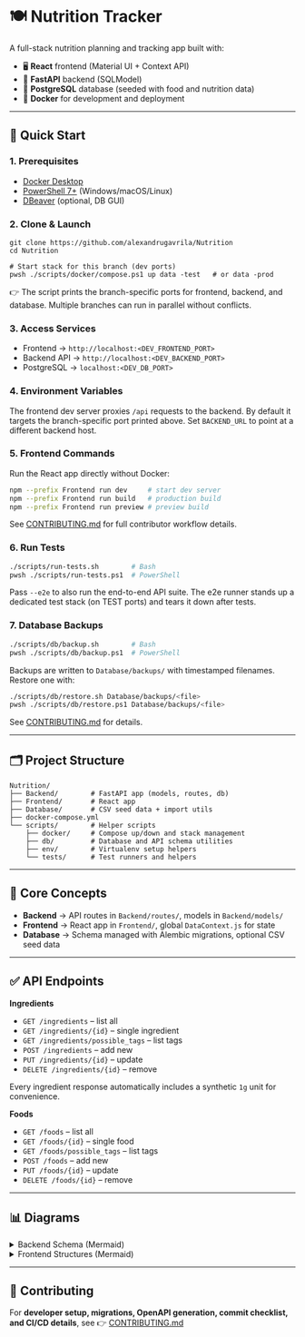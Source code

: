 # 🍽️ Nutrition Tracker

A full-stack nutrition planning and tracking app built with:

- 🖥️ **React** frontend (Material UI + Context API)
- 🐍 **FastAPI** backend (SQLModel)
- 🐘 **PostgreSQL** database (seeded with food and nutrition data)
- 🐳 **Docker** for development and deployment

---

## 🚀 Quick Start

### 1. Prerequisites

- [Docker Desktop](https://www.docker.com/products/docker-desktop)
- [PowerShell 7+](https://learn.microsoft.com/powershell/) (Windows/macOS/Linux)
- [DBeaver](https://dbeaver.io/download/) (optional, DB GUI)

### 2. Clone & Launch

```pwsh
git clone https://github.com/alexandrugavrila/Nutrition
cd Nutrition

# Start stack for this branch (dev ports)
pwsh ./scripts/docker/compose.ps1 up data -test   # or data -prod
```

👉 The script prints the branch-specific ports for frontend, backend, and database.
Multiple branches can run in parallel without conflicts.

### 3. Access Services

- Frontend → `http://localhost:<DEV_FRONTEND_PORT>`
- Backend API → `http://localhost:<DEV_BACKEND_PORT>`
- PostgreSQL → `localhost:<DEV_DB_PORT>`

### 4. Environment Variables

The frontend dev server proxies `/api` requests to the backend. By default it targets the branch-specific port printed above. Set `BACKEND_URL` to point at a different backend host.

### 5. Frontend Commands

Run the React app directly without Docker:

```bash
npm --prefix Frontend run dev     # start dev server
npm --prefix Frontend run build   # production build
npm --prefix Frontend run preview # preview build
```

See [CONTRIBUTING.md](CONTRIBUTING.md) for full contributor workflow details.

### 6. Run Tests

```bash
./scripts/run-tests.sh        # Bash
pwsh ./scripts/run-tests.ps1  # PowerShell
```

Pass `--e2e` to also run the end-to-end API suite. The e2e runner stands up a dedicated test stack (on TEST ports) and tears it down after tests.

### 7. Database Backups

```bash
./scripts/db/backup.sh        # Bash
pwsh ./scripts/db/backup.ps1  # PowerShell
```

Backups are written to `Database/backups/` with timestamped filenames. Restore one with:

```bash
./scripts/db/restore.sh Database/backups/<file>
pwsh ./scripts/db/restore.ps1 Database/backups/<file>
```

See [CONTRIBUTING.md](CONTRIBUTING.md) for details.

---

## 🗂️ Project Structure

```
Nutrition/
├── Backend/        # FastAPI app (models, routes, db)
├── Frontend/       # React app
├── Database/       # CSV seed data + import utils
├── docker-compose.yml
└── scripts/        # Helper scripts
    ├── docker/     # Compose up/down and stack management
    ├── db/         # Database and API schema utilities
    ├── env/        # Virtualenv setup helpers
    └── tests/      # Test runners and helpers
```

---

## 🧠 Core Concepts

- **Backend** → API routes in `Backend/routes/`, models in `Backend/models/`
- **Frontend** → React app in `Frontend/`, global `DataContext.js` for state
- **Database** → Schema managed with Alembic migrations, optional CSV seed data

---

## ✅ API Endpoints

**Ingredients**

- `GET /ingredients` – list all
- `GET /ingredients/{id}` – single ingredient
- `GET /ingredients/possible_tags` – list tags
- `POST /ingredients` – add new
- `PUT /ingredients/{id}` – update
- `DELETE /ingredients/{id}` – remove

Every ingredient response automatically includes a synthetic `1g` unit for convenience.

**Foods**

- `GET /foods` – list all
- `GET /foods/{id}` – single food
- `GET /foods/possible_tags` – list tags
- `POST /foods` – add new
- `PUT /foods/{id}` – update
- `DELETE /foods/{id}` – remove

---

## 📊 Diagrams

<details>
<summary>Backend Schema (Mermaid)</summary>

```mermaid
erDiagram
  INGREDIENT ||--o{ INGREDIENT_UNIT : has
  INGREDIENT ||--|| NUTRITION : contains
  INGREDIENT ||--o{ INGREDIENT_TAG : tagged_with
  INGREDIENT_TAG }o--|| POSSIBLE_INGREDIENT_TAG : references
  FOOD ||--o{ FOOD_INGREDIENT : includes
  FOOD_INGREDIENT }o--|| INGREDIENT : uses
  FOOD ||--o{ FOOD_TAG : tagged_with
  FOOD_TAG }o--|| POSSIBLE_FOOD_TAG : references
```

</details>

<details>
<summary>Frontend Structures (Mermaid)</summary>

```mermaid
classDiagram
  class Ingredient { id; name; Nutrition nutrition; IngredientUnit[] units }
  class Food { id; name; FoodIngredient[] ingredients; FoodTag[] tags }
```

</details>

---

## 🤝 Contributing

For **developer setup, migrations, OpenAPI generation, commit checklist, and CI/CD details**, see
👉 [CONTRIBUTING.md](CONTRIBUTING.md)
